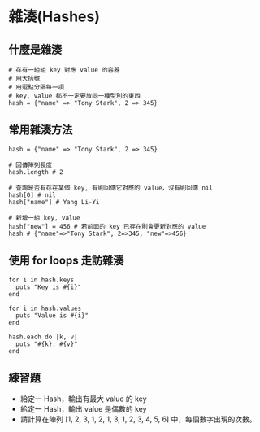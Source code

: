 # 雜湊(Hashes)
## 什麼是雜湊
	# 存有一組組 key 對應 value 的容器
	# 用大括號
	# 用逗點分隔每一項
	# key, value 都不一定要放同一種型別的東西
	hash = {"name" => "Tony Stark", 2 => 345}
	
## 常用雜湊方法
    hash = {"name" => "Tony Stark", 2 => 345}
	
	# 回傳陣列長度
	hash.length # 2
	
	# 查詢是否有存在某個 key, 有則回傳它對應的 value，沒有則回傳 nil
	hash[0] # nil
	hash["name"] # Yang Li-Yi
	
	# 新增一組 key, value
	hash["new"] = 456 # 若前面的 key 已存在則會更新對應的 value
	hash # {"name"=>"Tony Stark", 2=>345, "new"=>456}
	
	
## 使用 for loops 走訪雜湊

	for i in hash.keys
      puts "Key is #{i}"
	end
	
	for i in hash.values
      puts "Value is #{i}"
	end
	
	hash.each do |k, v|
	  puts "#{k}: #{v}"
	end

## 練習題
* 給定一 Hash，輸出有最大 value 的 key
* 給定一 Hash，輸出 value 是偶數的 key
* 請計算在陣列 [1, 2, 3, 1, 2, 1, 3, 1, 2, 3, 4, 5, 6] 中，每個數字出現的次數。
